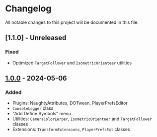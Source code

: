 # Changelog

All notable changes to this project will be documented in this file.

## [1.1.0] - Unreleased

### Fixed

- Optimized `TargetFollower` and `IsometricOrienteer` utilities

## [1.0.0] - 2024-05-06

### Added

- Plugins: NaughtyAttributes, DOTween, PlayerPrefsEditor
- `ConsoleLogger` class
- "Add Define Symbols" menu
- Utilities: `CameraColorLerper`, `IsometricOrienteer` and `TargetFollower` classes
- Extensions: `TransformExtensions`, `PlayerPrefsExt` classes

[1.0.0]: https://github.com/dancher743/unity-dev-kit/releases/tag/v1.0.0
